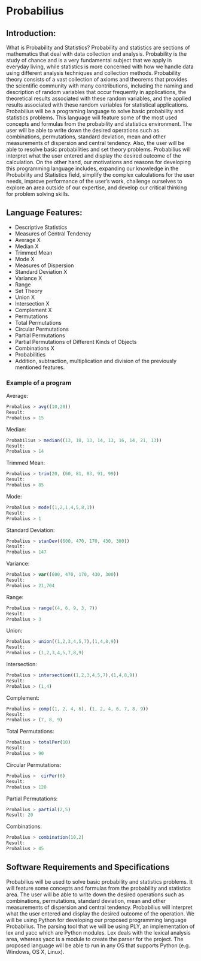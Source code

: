 # Probabilius

## Introduction:

What is Probability and Statistics? Probability and statistics  are sections of mathematics that deal with data collection and analysis. Probability is the study of chance and is a very fundamental subject that we apply in everyday living, while statistics is more concerned with how we handle data using different analysis techniques and collection methods. Probability theory consists of a vast collection of axioms and theorems that provides the scientific community with many contributions, including the naming and description of random variables that occur frequently in applications, the theoretical results associated with these random variables, and the applied results associated with these random variables for statistical applications. Probabilius will be a programing language to solve basic probability and statistics problems. This language will feature some of the most used concepts and formulas from the probability and statistics environment. The user will be able to write down the desired operations such as combinations, permutations, standard deviation, mean and other measurements of dispersion and central tendency. Also, the user will be able to resolve basic probabilities and set theory problems. Probabilius will interpret what the user entered  and display the desired outcome of the calculation. On the other hand, our motivations  and reasons for developing this programming language includes, expanding our knowledge in the Probability and Statistics field, simplify the complex calculations for the user needs, improve performance of the user’s work, challenge ourselves to explore an area outside of our expertise, and develop our critical thinking for problem solving skills. 

## Language Features:

* Descriptive Statistics
* Measures of Central Tendency
* Average X
* Median X
* Trimmed Mean
* Mode X
* Measures of Dispersion
* Standard Deviation X
* Variance X
* Range
* Set Theory
* Union X
* Intersection X
* Complement X
* Permutations 
* Total Permutations
* Circular Permutations
* Partial Permutations
* Partial Permutations of Different Kinds of Objects
* Combinations X
* Probabilities 
* Addition, subtraction, multiplication and division of the previously mentioned features.

### Example of a program 
Average:
```javascript
Probalius > avg((10,20)) 
Result:
Probalius > 15
```
Median:
```javascript
Probabilius > median((13, 18, 13, 14, 13, 16, 14, 21, 13))
Result:
Probalius > 14
```
Trimmed Mean: 
```javascript
Probalius > trim(20, (60, 81, 83, 91, 99))
Result: 
Probalius > 85
```
Mode:
```javascript
Probalius > mode((1,2,1,4,5,8,1))
Result:
Probalius > 1
```
Standard Deviation:
```javascript
Probalius > stanDev((600, 470, 170, 430, 300))
Result: 
Probalius > 147
```
Variance:
```javascript
Probalius > var((600, 470, 170, 430, 300))
Result:
Probalius > 21,704
```
Range:
```javascript
Probalius > range((4, 6, 9, 3, 7))
Result:
Probalius > 3
```
Union:
```javascript
Probalius > union((1,2,3,4,5,7),(1,4,8,9))
Result:
Probalius > (1,2,3,4,5,7,8,9)
```
Intersection:
```javascript
Probalius > intersection((1,2,3,4,5,7),(1,4,8,9))
Result:
Probalius > (1,4)
```
Complement:
```javascript
Probalius > comp((1, 2, 4, 6), (1, 2, 4, 6, 7, 8, 9))
Result:
Probalius > (7, 8, 9)
```
Total Permutations:
```javascript
Probalius > totalPer(10)
Result:
Probalius > 90
```
Circular Permutations:
```javascript
Probalius >  cirPer(6)
Result:
Probalius > 120
```
Partial Permutations:
```javascript
Probalius > partial(2,5)
Result: 20
```
Combinations:
```javascript
Probalius > combination(10,2)
Result: 
Probalius > 45
```

## Software Requirements and Specifications
Probabilius will be used to solve basic probability and statistics problems. It will feature some concepts and formulas from the probability and statistics area. The user will be able to write down the desired operations such as combinations, permutations, standard deviation, mean and other measurements of dispersion and central tendency. Probabilius will interpret what the user entered  and display the desired outcome of the operation. We will be using Python for developing our proposed programming language Probabilius. The parsing tool that we will be using PLY, an implementation of lex and yacc which are Python modules. Lex deals with the lexical analysis area, whereas yacc is a module to create the parser for the project. The proposed language will be able to run in any OS that supports Python (e.g. Windows, OS X, Linux).

